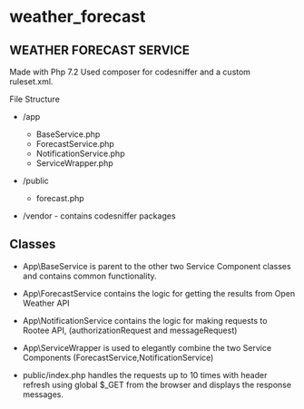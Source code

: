 # weather_forecast
## WEATHER FORECAST SERVICE

Made with Php 7.2
Used composer for codesniffer and a custom ruleset.xml.


File Structure
 - /app
   - BaseService.php
   - ForecastService.php
   - NotificationService.php
   - ServiceWrapper.php
 - /public
   - forecast.php

 - /vendor - contains codesniffer packages



## Classes
 - App\BaseService is parent to the other two Service Component classes and contains common functionality.
 - App\ForecastService contains the logic for getting the results from Open Weather API
 - App\NotificationService contains the logic for making requests to Rootee API, (authorizationRequest and messageRequest)
 - App\ServiceWrapper is used to elegantly combine the two Service Components (ForecastService,NotificationService)


 - public/index.php handles the requests up to 10 times with header refresh using global $_GET from the browser and displays the response messages.
